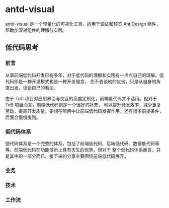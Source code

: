 # antd-visual

antd-visual 是一个轻量化的可视化工具，适用于调试和预览 Ant Design 组件，帮助加深对组件的理解与实践。

## 低代码思考

### 前言

从事前端低代码开发已有多年，对于低代码的理解和实践有一点点自己的理解。低代码即是一种开发模式也是一种开发理念，
先不去谈他的优劣，只是从自身的角度出发，谈谈自己的看法。

由于 ToC 项目对应用界面与交互的高度定制化，前端低代码并不适用。但对于 ToB 项目而言，前端低代码则是一个很好的补充，
可以提升开发效率，减少重复劳动，提高开发质量。要想在项目中让前端低代码发挥作用，还有很多前提条件，后面会慢慢提到。

### 低代码体系

低代码体系是一个完整的体系，包括了前端低代码、后端低代码、数据低代码等等。前端低代码在功能演示上具有天生的优势，但对于
整个低代码体系而言，只是其中的一部分而已。接下来的分享主要围绕前端低代码展开。

### 业务

### 技术

### 工作流


